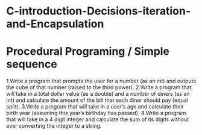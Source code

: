 # C-introduction-Decisions-iteration-and-Encapsulation
# Procedural Programing / Simple sequence

1.Write a program that prompts the user for a number (as an int) and outputs the cube of that number (raised to the third power).
2.Write a program that will take in a total dollar value (as a double) and a number of diners (as an int) and calculate the amount of the bill that each diner should pay (equal split).
3.Write a program that will take in a user’s age and calculate their birth year (assuming this year’s birthday has passed).
4.Write a program that will take in a 4 digit integer and calculate the sum of its digits without ever converting the integer to a string.
